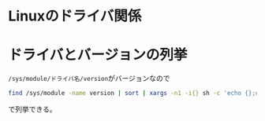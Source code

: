 # Linuxのドライバ関係

# ドライバとバージョンの列挙

`/sys/module/ドライバ名/version`がバージョンなので

``` sh
find /sys/module -name version | sort | xargs -n1 -i{} sh -c 'echo {};cat {}'
```
で列挙できる。